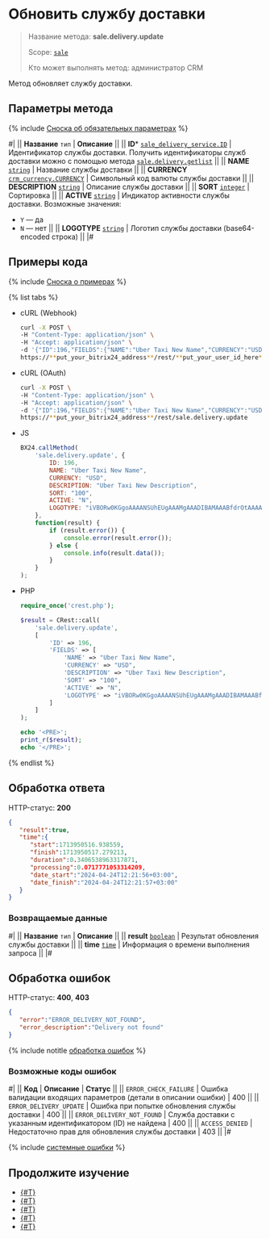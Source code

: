 # Обновить службу доставки

> Название метода: **sale.delivery.update**
>
> Scope: [`sale`](../../../scopes/permissions.md)
>
> Кто может выполнять метод: администратор CRM

Метод обновляет службу доставки. 

## Параметры метода

{% include [Сноска об обязательных параметрах](../../../../_includes/required.md) %}

#|
|| **Название**
`тип` | **Описание** ||
|| **ID***
[`sale_delivery_service.ID`](../../data-types.md) | Идентификатор службы доставки.
Получить идентификаторы служб доставки можно с помощью метода [`sale.delivery.getlist`](sale-delivery-get-list.md)
  ||
|| **NAME**
[`string`](../../../data-types.md) | Название службы доставки ||
|| **CURRENCY**
[`crm_currency.CURRENCY`](../../../crm/data-types.md) | Символьный код валюты службы доставки ||
|| **DESCRIPTION**
[`string`](../../../data-types.md) | Описание службы доставки ||
|| **SORT**
[`integer`](../../../data-types.md) | Сортировка ||
|| **ACTIVE**
[`string`](../../../data-types.md) | Индикатор активности службы доставки.
Возможные значения:
- `Y` — да
- `N` — нет
||
|| **LOGOTYPE**
[`string`](../../../data-types.md) | Логотип службы доставки (base64-encoded строка) ||
|#

## Примеры кода

{% include [Сноска о примерах](../../../../_includes/examples.md) %}

{% list tabs %}

- cURL (Webhook)

    ```bash
    curl -X POST \
    -H "Content-Type: application/json" \
    -H "Accept: application/json" \
    -d '{"ID":196,"FIELDS":{"NAME":"Uber Taxi New Name","CURRENCY":"USD","DESCRIPTION":"Uber Taxi New Description","SORT":"100","ACTIVE":"N","LOGOTYPE":"iVBORw0KGgoAAAANSUhEUgAAAMgAAADIBAMAAABfdrOtAAAAG1BMVEX37ff/-///58fn9+v3+/P779vv8+Pz47/j68/oDfe+3AAAACXBIWXMAAA7EAAAOxAGV-Kw4bAAABrUlEQVR4nO3UT0/CMBjH8ccx2I56IFynkHg1SgxHHCocSfQFGKP3-+e++xL1wn7bPUCAeKF5Mvp+EluX3ZN3ariIAAAAAAAAAAAAAAAAA/q2TwrXZ-ib94LTbj5GdgVbtKxhdXS+2uL270ajQbL9fz4WzcXwVWtbNeIdmt3qSQtwdJ-Ssku1/NHkfdVEKriHFey0G4haS3+ty4ZtEGoipMW+VS7T2m0zc+28tICq4rT-qXtuJV7kWdvsUJtuoc1Hm08ssKo4B1Wn1i6tJu5qrj9dA8lWEzOQEFhV3CCN-Tph2naJ0V+eu0SV+ry3WWQqBVcUNsgiP16ndS4SnzuffL5LWEgKrihqje7Y9-iDTN6mZ38geDNNX2dEm338b5XPafrmRuj/dj4fULfGoXeFTJ/guvayybW1i3-Vl7aM7h+3y2c+y07FfeZjaT9GHVrNYXPG/fkIbCqCPf+9d1WKiWtJSyP21r+-FaTrZ8+CULW7XliCUe0PyIUdkD29qQzdv7A0FoSq3R0fqaU78d0hPtw86hMX-99vAqqJlp757/W3vhMCqAAAAAAAAAAAAAAAAAPxbX82/SILlk9xfAAAAAElF-TkSuQmCC"}}' \
    https://**put_your_bitrix24_address**/rest/**put_your_user_id_here**/**put_your_webhook_here**/sale.delivery.update
    ```

- cURL (OAuth)

    ```bash
    curl -X POST \
    -H "Content-Type: application/json" \
    -H "Accept: application/json" \
    -d '{"ID":196,"FIELDS":{"NAME":"Uber Taxi New Name","CURRENCY":"USD","DESCRIPTION":"Uber Taxi New Description","SORT":"100","ACTIVE":"N","LOGOTYPE":"iVBORw0KGgoAAAANSUhEUgAAAMgAAADIBAMAAABfdrOtAAAAG1BMVEX37ff/-///58fn9+v3+/P779vv8+Pz47/j68/oDfe+3AAAACXBIWXMAAA7EAAAOxAGV-Kw4bAAABrUlEQVR4nO3UT0/CMBjH8ccx2I56IFynkHg1SgxHHCocSfQFGKP3-+e++xL1wn7bPUCAeKF5Mvp+EluX3ZN3ariIAAAAAAAAAAAAAAAAA/q2TwrXZ-ib94LTbj5GdgVbtKxhdXS+2uL270ajQbL9fz4WzcXwVWtbNeIdmt3qSQtwdJ-Ssku1/NHkfdVEKriHFey0G4haS3+ty4ZtEGoipMW+VS7T2m0zc+28tICq4rT-qXtuJV7kWdvsUJtuoc1Hm08ssKo4B1Wn1i6tJu5qrj9dA8lWEzOQEFhV3CCN-Tph2naJ0V+eu0SV+ry3WWQqBVcUNsgiP16ndS4SnzuffL5LWEgKrihqje7Y9-iDTN6mZ38geDNNX2dEm338b5XPafrmRuj/dj4fULfGoXeFTJ/guvayybW1i3-Vl7aM7h+3y2c+y07FfeZjaT9GHVrNYXPG/fkIbCqCPf+9d1WKiWtJSyP21r+-FaTrZ8+CULW7XliCUe0PyIUdkD29qQzdv7A0FoSq3R0fqaU78d0hPtw86hMX-99vAqqJlp757/W3vhMCqAAAAAAAAAAAAAAAAAPxbX82/SILlk9xfAAAAAElF-TkSuQmCC","auth":"**put_access_token_here**"}' \
    https://**put_your_bitrix24_address**/rest/sale.delivery.update
    ```

- JS

    ```js
    BX24.callMethod(
        'sale.delivery.update', {
            ID: 196,
            NAME: "Uber Taxi New Name",
            CURRENCY: "USD",
            DESCRIPTION: "Uber Taxi New Description",
            SORT: "100",
            ACTIVE: "N",
            LOGOTYPE: "iVBORw0KGgoAAAANSUhEUgAAAMgAAADIBAMAAABfdrOtAAAAG1BMVEX37ff/-///58fn9+v3+/P779vv8+Pz47/j68/oDfe+3AAAACXBIWXMAAA7EAAAOxAGV-Kw4bAAABrUlEQVR4nO3UT0/CMBjH8ccx2I56IFynkHg1SgxHHCocSfQFGKP3-+e++xL1wn7bPUCAeKF5Mvp+EluX3ZN3ariIAAAAAAAAAAAAAAAAA/q2TwrXZ-ib94LTbj5GdgVbtKxhdXS+2uL270ajQbL9fz4WzcXwVWtbNeIdmt3qSQtwdJ-Ssku1/NHkfdVEKriHFey0G4haS3+ty4ZtEGoipMW+VS7T2m0zc+28tICq4rT-qXtuJV7kWdvsUJtuoc1Hm08ssKo4B1Wn1i6tJu5qrj9dA8lWEzOQEFhV3CCN-Tph2naJ0V+eu0SV+ry3WWQqBVcUNsgiP16ndS4SnzuffL5LWEgKrihqje7Y9-iDTN6mZ38geDNNX2dEm338b5XPafrmRuj/dj4fULfGoXeFTJ/guvayybW1i3-Vl7aM7h+3y2c+y07FfeZjaT9GHVrNYXPG/fkIbCqCPf+9d1WKiWtJSyP21r+-FaTrZ8+CULW7XliCUe0PyIUdkD29qQzdv7A0FoSq3R0fqaU78d0hPtw86hMX-99vAqqJlp757/W3vhMCqAAAAAAAAAAAAAAAAAPxbX82/SILlk9xfAAAAAElF-TkSuQmCCiVBORw0KGgoAAAANSUhEUgAAAMgAAADIBAMAAABfdrOtAAAAG1BM-VEX37ff////58fn9+v3+/P779vv8+Pz47/j68/oDfe+3AAAACXBIWXMAAA7E-AAAOxAGVKw4bAAABrUlEQVR4nO3UT0/CMBjH8ccx2I56IFynkHg1SgxHHCoc-SfQFGKP3+e++xL1wn7bPUCAeKF5Mvp+EluX3ZN3ariIAAAAAAAAAAAAAAAAA-/q2TwrXZib94LTbj5GdgVbtKxhdXS+2uL270ajQbL9fz4WzcXwVWtbNeIdmt-3qSQtwdJSsku1/NHkfdVEKriHFey0G4haS3+ty4ZtEGoipMW+VS7T2m0zc+2-8tICq4rTqXtuJV7kWdvsUJtuoc1Hm08ssKo4B1Wn1i6tJu5qrj9dA8lWEzOQ-EFhV3CCNTph2naJ0V+eu0SV+ry3WWQqBVcUNsgiP16ndS4SnzuffL5LWEgKr-ihqje7Y9iDTN6mZ38geDNNX2dEm338b5XPafrmRuj/dj4fULfGoXeFTJ/guv-ayybW1i3Vl7aM7h+3y2c+y07FfeZjaT9GHVrNYXPG/fkIbCqCPf+9d1WKiWt-JSyP21r+FaTrZ8+CULW7XliCUe0PyIUdkD29qQzdv7A0FoSq3R0fqaU78d0h-Ptw86hMX99vAqqJlp757/W3vhMCqAAAAAAAAAAAAAAAAAPxbX82/SILlk9xf-AAAAAElFTkSuQmCC",
        },
        function(result) {
            if (result.error()) {
                console.error(result.error());
            } else {
                console.info(result.data());
            }
        }
    );
    ```

- PHP

    ```php
    require_once('crest.php');

    $result = CRest::call(
        'sale.delivery.update',
        [
            'ID' => 196,
            'FIELDS' => [
                'NAME' => "Uber Taxi New Name",
                'CURRENCY' => "USD",
                'DESCRIPTION' => "Uber Taxi New Description",
                'SORT' => "100",
                'ACTIVE' => "N",
                'LOGOTYPE' => "iVBORw0KGgoAAAANSUhEUgAAAMgAAADIBAMAAABfdrOtAAAAG1BMVEX37ff/-///58fn9+v3+/P779vv8+Pz47/j68/oDfe+3AAAACXBIWXMAAA7EAAAOxAGV-Kw4bAAABrUlEQVR4nO3UT0/CMBjH8ccx2I56IFynkHg1SgxHHCocSfQFGKP3-+e++xL1wn7bPUCAeKF5Mvp+EluX3ZN3ariIAAAAAAAAAAAAAAAAA/q2TwrXZ-ib94LTbj5GdgVbtKxhdXS+2uL270ajQbL9fz4WzcXwVWtbNeIdmt3qSQtwdJ-Ssku1/NHkfdVEKriHFey0G4haS3+ty4ZtEGoipMW+VS7T2m0zc+28tICq4rT-qXtuJV7kWdvsUJtuoc1Hm08ssKo4B1Wn1i6tJu5qrj9dA8lWEzOQEFhV3CCN-Tph2naJ0V+eu0SV+ry3WWQqBVcUNsgiP16ndS4SnzuffL5LWEgKrihqje7Y9-iDTN6mZ38geDNNX2dEm338b5XPafrmRuj/dj4fULfGoXeFTJ/guvayybW1i3-Vl7aM7h+3y2c+y07FfeZjaT9GHVrNYXPG/fkIbCqCPf+9d1WKiWtJSyP21r+-FaTrZ8+CULW7XliCUe0PyIUdkD29qQzdv7A0FoSq3R0fqaU78d0hPtw86hMX-99vAqqJlp757/W3vhMCqAAAAAAAAAAAAAAAAAPxbX82/SILlk9xfAAAAAElF-TkSuQmCC"
            ]
        ]
    );

    echo '<PRE>';
    print_r($result);
    echo '</PRE>';
    ```

{% endlist %}

## Обработка ответа

HTTP-статус: **200**

```json
{
   "result":true,
   "time":{
      "start":1713950516.938559,
      "finish":1713950517.279213,
      "duration":0.3406538963317871,
      "processing":0.0717771053314209,
      "date_start":"2024-04-24T12:21:56+03:00",
      "date_finish":"2024-04-24T12:21:57+03:00"
   }
}
```

### Возвращаемые данные

#|
|| **Название**
`тип` | **Описание** ||
|| **result**
[`boolean`](../../../data-types.md) | Результат обновления службы доставки ||
|| **time**
[`time`](../../../data-types.md) | Информация о времени выполнения запроса ||
|#

## Обработка ошибок

HTTP-статус: **400**, **403**

```json
{
   "error":"ERROR_DELIVERY_NOT_FOUND",
   "error_description":"Delivery not found"
}
```

{% include notitle [обработка ошибок](../../../../_includes/error-info.md) %}

### Возможные коды ошибок

#|
|| **Код** | **Описание** | **Статус** ||
|| `ERROR_CHECK_FAILURE` | Ошибка валидации входящих параметров (детали в описании ошибки) | 400 ||
|| `ERROR_DELIVERY_UPDATE` | Ошибка при попытке обновления службы доставки | 400 ||
|| `ERROR_DELIVERY_NOT_FOUND` | Служба доставки с указанным идентификатором (ID) не найдена | 400 ||
|| `ACCESS_DENIED` | Недостаточно прав для обновления службы доставки | 403 ||
|#

{% include [системные ошибки](../../../../_includes/system-errors.md) %}

## Продолжите изучение

- [{#T}](./sale-delivery-add.md)
- [{#T}](./sale-delivery-delete.md)
- [{#T}](./sale-delivery-config-update.md)
- [{#T}](./sale-delivery-config-get.md)
- [{#T}](./sale-delivery-get-list.md)